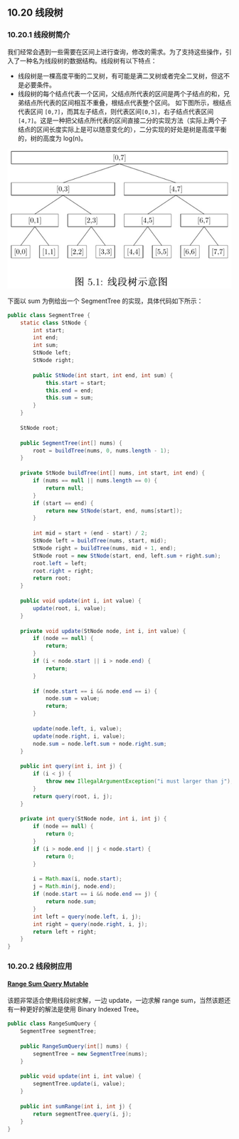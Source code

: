 ## 10.20 线段树

### 10.20.1 线段树简介
我们经常会遇到一些需要在区间上进行查询，修改的需求。为了支持这些操作，引入了一种名为线段树的数据结构。线段树有以下特点：
* 线段树是一棵高度平衡的二叉树，有可能是满二叉树或者完全二叉树，但这不是必要条件。
* 线段树的每个结点代表一个区间，父结点所代表的区间是两个子结点的和，兄弟结点所代表的区间相互不重叠，根结点代表整个区间。
如下图所示，根结点代表区间 `[0,7]`，而其左子结点，则代表区间`[0,3]`，右子结点代表区间`[4,7]`。这是一种把父结点所代表的区间直接二分的实现方法（实际上两个子结点的区间长度实际上是可以随意变化的），二分实现的好处是树是高度平衡的，树的高度为 log(n)。

![segment-tree](../img/10-segment-tree.jpg)

下面以 sum 为例给出一个 SegmentTree 的实现，具体代码如下所示：
```Java
public class SegmentTree {
    static class StNode {
        int start;
        int end;
        int sum;
        StNode left;
        StNode right;

        public StNode(int start, int end, int sum) {
            this.start = start;
            this.end = end;
            this.sum = sum;
        }
    }

    StNode root;

    public SegmentTree(int[] nums) {
        root = buildTree(nums, 0, nums.length - 1);
    }

    private StNode buildTree(int[] nums, int start, int end) {
        if (nums == null || nums.length == 0) {
            return null;
        }
        if (start == end) {
            return new StNode(start, end, nums[start]);
        }

        int mid = start + (end - start) / 2;
        StNode left = buildTree(nums, start, mid);
        StNode right = buildTree(nums, mid + 1, end);
        StNode root = new StNode(start, end, left.sum + right.sum);
        root.left = left;
        root.right = right;
        return root;
    }

    public void update(int i, int value) {
        update(root, i, value);
    }

    private void update(StNode node, int i, int value) {
        if (node == null) {
            return;
        }
        if (i < node.start || i > node.end) {
            return;
        }

        if (node.start == i && node.end == i) {
            node.sum = value;
            return;
        }

        update(node.left, i, value);
        update(node.right, i, value);
        node.sum = node.left.sum + node.right.sum;
    }

    public int query(int i, int j) {
        if (i < j) {
            throw new IllegalArgumentException("i must larger than j");
        }
        return query(root, i, j);
    }

    private int query(StNode node, int i, int j) {
        if (node == null) {
            return 0;
        }
        if (i > node.end || j < node.start) {
            return 0;
        }

        i = Math.max(i, node.start);
        j = Math.min(j, node.end);
        if (node.start == i && node.end == j) {
            return node.sum;
        }
        int left = query(node.left, i, j);
        int right = query(node.right, i, j);
        return left + right;
    }
}
```

### 10.20.2 线段树应用

#### [Range Sum Query Mutable](https://leetcode.com/problems/range-sum-query-mutable/)
该题非常适合使用线段树求解，一边 update，一边求解 range sum，当然该题还有一种更好的解法是使用 Binary Indexed Tree。

```Java
public class RangeSumQuery {
    SegmentTree segmentTree;

    public RangeSumQuery(int[] nums) {
        segmentTree = new SegmentTree(nums);
    }

    public void update(int i, int value) {
        segmentTree.update(i, value);
    }

    public int sumRange(int i, int j) {
        return segmentTree.query(i, j);
    }
}
```